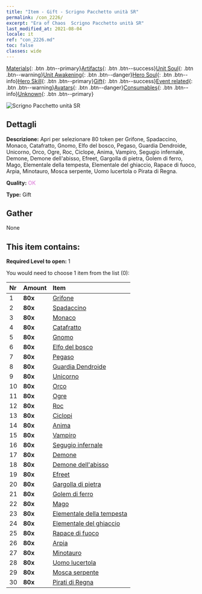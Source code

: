 ```yaml
---
title: "Item - Gift - Scrigno Pacchetto unità SR"
permalink: /con_2226/
excerpt: "Era of Chaos  Scrigno Pacchetto unità SR"
last_modified_at: 2021-08-04
locale: it
ref: "con_2226.md"
toc: false
classes: wide
---
```

 [Materials](/ItemsIT/){: .btn .btn--primary}[Artifacts](/ItemsIT/Artifacts/){: .btn .btn--success}[Unit Soul](/ItemsIT/UnitSoul/){: .btn .btn--warning}[Unit Awakening](/ItemsIT/UnitAwakening/){: .btn .btn--danger}[Hero Soul](/ItemsIT/HeroSoul/){: .btn .btn--info}[Hero Skill](/ItemsIT/HeroSkill/){: .btn .btn--primary}[Gift](/ItemsIT/Gift/){: .btn .btn--success}[Event related](/ItemsIT/Events/){: .btn .btn--warning}[Avatars](/ItemsIT/Avatars/){: .btn .btn--danger}[Consumables](/ItemsIT/Consumables/){: .btn .btn--info}[Unknown](/ItemsIT/Unknown/){: .btn .btn--primary}

 ![Scrigno Pacchetto unità SR](/images/t/i_907035.png)

## Dettagli
 **Descrizione:** Apri per selezionare 80 token per Grifone, Spadaccino, Monaco, Catafratto, Gnomo, Elfo del bosco, Pegaso, Guardia Dendroide, Unicorno, Orco, Ogre, Roc, Ciclope, Anima, Vampiro, Segugio infernale, Demone, Demone dell'abisso, Efreet, Gargolla di pietra, Golem di ferro, Mago, Elementale della tempesta, Elementale del ghiaccio, Rapace di fuoco, Arpia, Minotauro, Mosca serpente, Uomo lucertola o Pirata di Regna.

 **Quality:** <span style="color: #DA70D6">OK</span>

 **Type:** Gift

## Gather

  None

## This item contains:

 **Required Level to open:** 1

 You would need to choose 1 item from the list (0):

  | Nr | Amount |     Item    |
  |:---|:-------|:------------|
  | 1 |  **80x** | [Grifone](/ItemsIT/unt_192/) |  | 
  | 2 |  **80x** | [Spadaccino](/ItemsIT/unt_193/) |  | 
  | 3 |  **80x** | [Monaco](/ItemsIT/unt_194/) |  | 
  | 4 |  **80x** | [Catafratto](/ItemsIT/unt_195/) |  | 
  | 5 |  **80x** | [Gnomo](/ItemsIT/unt_200/) |  | 
  | 6 |  **80x** | [Elfo del bosco](/ItemsIT/unt_201/) |  | 
  | 7 |  **80x** | [Pegaso](/ItemsIT/unt_202/) |  | 
  | 8 |  **80x** | [Guardia Dendroide](/ItemsIT/unt_203/) |  | 
  | 9 |  **80x** | [Unicorno](/ItemsIT/unt_204/) |  | 
  | 10 |  **80x** | [Orco](/ItemsIT/unt_219/) |  | 
  | 11 |  **80x** | [Ogre](/ItemsIT/unt_220/) |  | 
  | 12 |  **80x** | [Roc](/ItemsIT/unt_221/) |  | 
  | 13 |  **80x** | [Ciclopi](/ItemsIT/unt_222/) |  | 
  | 14 |  **80x** | [Anima](/ItemsIT/unt_210/) |  | 
  | 15 |  **80x** | [Vampiro](/ItemsIT/unt_211/) |  | 
  | 16 |  **80x** | [Segugio infernale](/ItemsIT/unt_228/) |  | 
  | 17 |  **80x** | [Demone](/ItemsIT/unt_229/) |  | 
  | 18 |  **80x** | [Demone dell'abisso](/ItemsIT/unt_230/) |  | 
  | 19 |  **80x** | [Efreet](/ItemsIT/unt_231/) |  | 
  | 20 |  **80x** | [Gargolla di pietra](/ItemsIT/unt_236/) |  | 
  | 21 |  **80x** | [Golem di ferro](/ItemsIT/unt_237/) |  | 
  | 22 |  **80x** | [Mago](/ItemsIT/unt_238/) |  | 
  | 23 |  **80x** | [Elementale della tempesta](/ItemsIT/unt_263/) |  | 
  | 24 |  **80x** | [Elementale del ghiaccio](/ItemsIT/unt_264/) |  | 
  | 25 |  **80x** | [Rapace di fuoco](/ItemsIT/unt_268/) |  | 
  | 26 |  **80x** | [Arpia](/ItemsIT/unt_245/) |  | 
  | 27 |  **80x** | [Minotauro](/ItemsIT/unt_248/) |  | 
  | 28 |  **80x** | [Uomo lucertola](/ItemsIT/unt_254/) |  | 
  | 29 |  **80x** | [Mosca serpente](/ItemsIT/unt_255/) |  | 
  | 30 |  **80x** | [Pirati di Regna](/ItemsIT/unt_273/) |  | 
